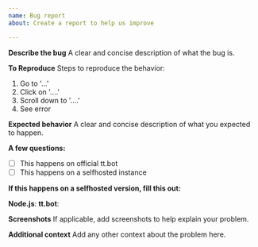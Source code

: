```yaml
---
name: Bug report
about: Create a report to help us improve

---
```


**Describe the bug**
A clear and concise description of what the bug is.

**To Reproduce**
Steps to reproduce the behavior:
1. Go to '...'
2. Click on '....'
3. Scroll down to '....'
4. See error

**Expected behavior**
A clear and concise description of what you expected to happen.

**A few questions:**
- [ ] This happens on official tt.bot
- [ ] This happens on a selfhosted instance

**If this happens on a selfhosted version, fill this out: <!--run `<prefix>info` to get these if you have no idea-->**

**Node.js**: 
**tt.bot**: 

**Screenshots**
If applicable, add screenshots to help explain your problem.

**Additional context**
Add any other context about the problem here.
